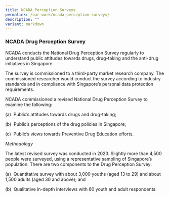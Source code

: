 ```yaml
---
title: NCADA Perception Surveys
permalink: /our-work/ncada-perception-surveys/
description: ""
variant: markdown
---
```

### NCADA Drug Perception Survey

     
NCADA conducts the National Drug Perception Survey regularly to understand public attitudes towards drugs, drug-taking and the anti-drug initiatives in Singapore.&nbsp;

The survey is commissioned to a third-party market research company. The commissioned researcher would conduct the survey according to industry standards and in compliance with Singapore’s personal data protection requirements.

NCADA commissioned a revised National Drug Perception Survey to examine the following:
        

(a)&nbsp; Public’s attitudes towards drugs and drug-taking;

(b)&nbsp; Public’s perceptions of the drug policies in Singapore;

(c)&nbsp; Public’s views towards Preventive Drug Education efforts.

_Methodology_

The latest revised survey was conducted in 2023. Slightly more than 4,500 people were surveyed, using a representative sampling of Singapore’s population. There are two components to the Drug Perception Survey:

(a)&nbsp; Quantitative survey with about 3,000 youths (aged 13 to 29) and about 1,500 adults (aged 30 and above); and

(b)&nbsp; Qualitative in-depth interviews with 60 youth and adult respondents.